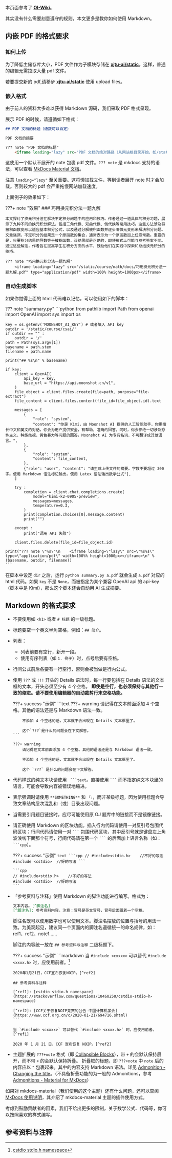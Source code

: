 本页面参考了 **[OI-Wiki](https://oi-wiki.org/intro/format/)**。

其实没有什么需要刻意遵守的规则，本文更多是教你如何使用 Markdown。

## 内嵌 PDF 的格式要求

### 如何上传

为了降低主储存库大小，PDF 文件作为子模块存储在 **[xjtu-ai/static](https://github.com/xjtu-ai/static)**。这样，普通的编辑无需拉取大量 pdf 文件。

若要提交新的 pdf,请移步 **[xjtu-ai/static](https://github.com/xjtu-ai/static)** 使用 upload files。

### 嵌入格式

由于前人的资料大多难以获得 Markdown 源码，我们采取 PDF 格式呈现。

展示 PDF 的时候，请遵循如下格式：

```markdown
## PDF 文档的标题（级数可以自定）

PDF 文档的摘要

??? note "PDF 文档的标题"
    <iframe loading="lazy" src="PDF 文档的绝对路径（从网站根目录开始，如/static/course/math/docs/巧用换元积分法一题九解.pdf）"></iframe>
```

这使用一个默认不展开的 note 包裹 pdf 文件。`??? note` 是 mkdocs 支持的语法，可以查看 [MkDocs Material 文档](https://squidfunk.github.io/mkdocs-material/reference/admonitions/)。

注意 `loading="lazy"` 至关重要。这将懒加载文件，等到读者展开 note 时才会加载。否则较大的 pdf 会严重拖慢网站加载速度。

上面例子的效果如下：

???+ note "效果"
    ### 巧用换元积分法一题九解
    
    本文探讨了换元积分法在解决不定积分问题中的应用和技巧。作者通过一道具体的积分习题，展示了九种不同的换元积分解法，包括三角代换、双曲代换、倒代换等常用技巧。这些方法涉及将被积函数变形以适应基本积分公式，以及通过分解被积函数并逐步凑微元变形来解决积分问题。文章强调，不定积分的结果是一个原函数的集合，通常表示为一个原函数加上任意常数。重要的是，只要积分结果的导数等于被积函数，该结果就是正确的，即使形式上可能与参考答案不同。通过这些解法，作者旨在提高学生在积分方面的水平，鼓励他们在实践中探索和总结换元积分的技巧。
    
    ??? note "巧用换元积分法一题九解"
        <iframe loading="lazy" src="/static/course/math/docs/巧用换元积分法一题九解.pdf" type="application/pdf" width=100% height=1000px></iframe>

### 自动生成脚本

如果你觉得上面的 html 代码难以记忆，可以使用如下的脚本：

??? note "summary.py"
    ```python
    from pathlib import Path
    from openai import OpenAI
    import sys
    import os
    
    key = os.getenv('MOONSHOT_AI_KEY') # 或者填入 API key
    outdir = '/static/course/csai/'
    if outdir == "" :
        outdir = '/'
    path = Path(sys.argv[1])
    basename = path.stem
    filename = path.name
    
    print("## %s\n" % basename)
    
    if key:
        client = OpenAI(
            api_key = key,
            base_url = "https://api.moonshot.cn/v1",
        )
        file_object = client.files.create(file=path, purpose="file-extract")
        file_content = client.files.content(file_id=file_object.id).text
        
        messages = [
            {
                "role": "system",
                "content": "你是 Kimi，由 Moonshot AI 提供的人工智能助手，你更擅长中文和英文的对话。你会为用户提供安全，有帮助，准确的回答。同时，你会拒绝一切涉及恐怖主义，种族歧视，黄色暴力等问题的回答。Moonshot AI 为专有名词，不可翻译成其他语言。",
            },
            {
                "role": "system",
                "content": file_content,
            },
            {"role": "user", "content": "请生成上传文件的摘要。字数不要超过 300 字。使用 Markdown 语法标记输出。使用 Latex 语法输出数学公式"},
        ]
        
        try :
            completion = client.chat.completions.create(
                model="kimi-k2-0905-preview",
                messages=messages,
                temperature=0.3,
            )
            print(completion.choices[0].message.content)
            print("")
        
        except :
            print("调用 API 失败")
        
        client.files.delete(file_id=file_object.id)
    
    print("??? note \"%s\"\n    <iframe loading=\"lazy\" src=\"%s%s\" type=\"application/pdf\" width=100%% height=1000px></iframe>\n" % (basename, outdir, filename))
    ```

在脚本中设定 `dir` 之后，运行 `python summary.py a.pdf` 就会生成 `a.pdf` 对应的 html 代码。如果 `key` 不是 `None`，而被指定为某个兼容 OpenAI api 的 api-key（脚本中是 Kimi），那么这个脚本还会自动用 AI 生成摘要。

## Markdown 的格式要求

-   不要使用如 `<h1>` 或者 `# 标题` 的一级标题。
-   标题要空一个英文半角空格，例如：`## 简介`。
-   列表：
    -   列表前要有空行，新开一段。
    -   使用有序列表（如 `1. 例子`）时，点号后要有空格。
-   行间公式前后各要有一行空行，否则会被当做是行内公式。
-   使用 `???` 或 `!!!` 开头的 Details 语法时，每一行要包括在 Details 语法的文本框的文本，开头必须至少有 4 个空格。
    **即使是空行，也必须保持与其他行一致的缩进。请不要使用编辑器的自动裁剪行末空格功能。**

    ???+ success "示例"
        ```text
        ???+ warning
            请记得在文本前面添加 4 个空格。其他的语法还是与 Markdown 语法一致。
            
            不添加 4 个空格的话，文本就不会出现在 Details 文本框里了。
            
            这个`???`是什么的问题会在下文解答。
        ```
        
        ???+ warning
            请记得在文本前面添加 4 个空格。其他的语法还是与 Markdown 语法一致。
            
            不添加 4 个空格的话，文本就不会出现在 Details 文本框里了。
            
            这个 `???` 是什么的问题会在下文解答。

-   代码样式的纯文本块请使用 ` ```text`。直接使用 ` ``` ` 而不指定纯文本块里的语言，可能会导致内容被错误地缩进。
-   表示强调时请使用 `**SOMETHING**` 和 `「」`，而非某级标题，因为使用标题会导致文章结构层次混乱和（或）目录出现问题。

-   当需要引用题目链接时，应尽可能使用原 OJ 题库中的链接而不是镜像链接。

-   请正确使用 Markdown 的区块功能。插入行内代码请使用一对反引号包围代码区块；行间代码请使用一对 ` ``` ` 包围代码区块，其中反引号就是键盘左上角波浪线下面那个符号，行间代码请在第一个 ` ``` ` 的后面加上语言名称（如：` ```cpp`）。

    ???+ success "示例"
        ````text
        ```cpp
        // #include<stdio.h>    //不好的写法
        #include <cstdio>  //好的写法
        ```
        ````
        
        ```cpp
        // #include<stdio.h>    //不好的写法
        #include <cstdio>  //好的写法
        ```

-   「参考资料与注释」使用 Markdown 的脚注功能进行编写。格式为：

    ```markdown
    文本内容。[^脚注名]
    [^脚注名]: 参考资料内容。注意：冒号是英文冒号，冒号后面跟着一个空格。
    ```

    脚注名既可以使用数字也可以使用文本。脚注名摆放的位置与括号的用法一致。为美观起见，建议同一个页面内的脚注名遵循统一的命名规律，如：ref1、ref2、note1……

    脚注的内容统一放在 `## 参考资料与注释` 二级标题下。

    ???+ success "示例"
        ```markdown
        当 `#include <cxxxx>` 可以替代 `#include <xxxx.h>` 时，应使用前者。[^ref1]
        
        2020年1月21日，CCF宣布恢复NOIP。[^ref2]
        
        ## 参考资料与注释
        
        [^ref1]: [cstdio stdio.h namespace](https://stackoverflow.com/questions/10460250/cstdio-stdio-h-namespace)
        
        [^ref2]: [CCF关于恢复NOIP竞赛的公告-中国计算机学会](https://www.ccf.org.cn/c/2020-01-21/694716.shtml)
        ```
        
        当 `#include <cxxxx>` 可以替代 `#include <xxxx.h>` 时，应使用前者。[^ref1]
        
        2020 年 1 月 21 日，CCF 宣布恢复 NOIP。[^ref2]

-   主题扩展的 `???+note` 格式（即 [Collapsible Blocks](https://squidfunk.github.io/mkdocs-material/reference/admonitions/#collapsible-blocks)），带 `+` 的会默认保持展开，而不带 `+` 的会默认保持折叠。
    折叠框的标题，即 `???+note` 中 `note` 后的内容应以 `"` 包裹起来。其中的内容支持 Markdown 语法。详见 [Admonition - Changing the title](https://squidfunk.github.io/mkdocs-material/reference/admonitions/#changing-the-title)。（不具备折叠功能的为一般的 Admonitions，参考 [Admonitions - Material for MkDocs](https://squidfunk.github.io/mkdocs-material/reference/admonitions)）

如果对 mkdocs-material（我们使用的这个主题）还有什么问题，还可以查阅 [MkDocs 使用说明](https://github.com/ctf-wiki/ctf-wiki/wiki/Mkdocs-%E4%BD%BF%E7%94%A8%E8%AF%B4%E6%98%8E)，其介绍了 mkdocs-material 主题的插件使用方式。

考虑到鼓励贡献者的因素，我们不给出更多的限制，关于数学公式、代码等，你可以按照喜欢的样式编写。

## 参考资料与注释

[^ref1]: [cstdio stdio.h namespace](https://stackoverflow.com/questions/10460250/cstdio-stdio-h-namespace)

[^ref2]: [CCF 关于恢复 NOIP 竞赛的公告 - 中国计算机学会](https://www.ccf.org.cn/c/2020-01-21/694716.shtml)
